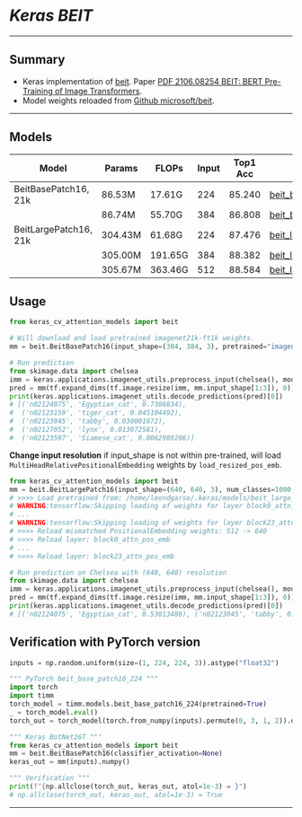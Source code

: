 # ___Keras BEIT___
***

## Summary
  - Keras implementation of [beit](https://github.com/microsoft/unilm/tree/master/beit). Paper [PDF 2106.08254 BEIT: BERT Pre-Training of Image Transformers](https://arxiv.org/pdf/2106.08254.pdf).
  - Model weights reloaded from [Github microsoft/beit](https://github.com/microsoft/unilm/tree/master/beit).
***

## Models
  | Model                 | Params  | FLOPs   | Input | Top1 Acc | Download                         |
  | --------------------- | ------- | ------- | ----- | -------- | -------------------------------- |
  | BeitBasePatch16, 21k  | 86.53M  | 17.61G  | 224   | 85.240   | [beit_base_patch16_224.h5](https://github.com/leondgarse/keras_cv_attention_models/releases/download/beit/beit_base_patch16_224_imagenet21k-ft1k.h5)  |
  |                       | 86.74M  | 55.70G  | 384   | 86.808   | [beit_base_patch16_384.h5](https://github.com/leondgarse/keras_cv_attention_models/releases/download/beit/beit_base_patch16_384_imagenet21k-ft1k.h5)  |
  | BeitLargePatch16, 21k | 304.43M | 61.68G  | 224   | 87.476   | [beit_large_patch16_224.h5](https://github.com/leondgarse/keras_cv_attention_models/releases/download/beit/beit_large_patch16_224_imagenet21k-ft1k.h5) |
  |                       | 305.00M | 191.65G | 384   | 88.382   | [beit_large_patch16_384.h5](https://github.com/leondgarse/keras_cv_attention_models/releases/download/beit/beit_large_patch16_384_imagenet21k-ft1k.h5) |
  |                       | 305.67M | 363.46G | 512   | 88.584   | [beit_large_patch16_512.h5](https://github.com/leondgarse/keras_cv_attention_models/releases/download/beit/beit_large_patch16_512_imagenet21k-ft1k.h5) |
## Usage
  ```py
  from keras_cv_attention_models import beit

  # Will download and load pretrained imagenet21k-ft1k weights.
  mm = beit.BeitBasePatch16(input_shape=(384, 384, 3), pretrained="imagenet21k-ft1k")

  # Run prediction
  from skimage.data import chelsea
  imm = keras.applications.imagenet_utils.preprocess_input(chelsea(), mode='torch') # Chelsea the cat
  pred = mm(tf.expand_dims(tf.image.resize(imm, mm.input_shape[1:3]), 0)).numpy()
  print(keras.applications.imagenet_utils.decode_predictions(pred)[0])
  # [('n02124075', 'Egyptian_cat', 0.7306834),
  #  ('n02123159', 'tiger_cat', 0.045104492),
  #  ('n02123045', 'tabby', 0.030001672),
  #  ('n02127052', 'lynx', 0.013072581),
  #  ('n02123597', 'Siamese_cat', 0.0062989206)]
  ```
  **Change input resolution** if input_shape is not within pre-trained, will load `MultiHeadRelativePositionalEmbedding` weights by `load_resized_pos_emb`.
  ```py
  from keras_cv_attention_models import beit
  mm = beit.BeitLargePatch16(input_shape=(640, 640, 3), num_classes=1000, pretrained="imagenet21k-ft1k")
  # >>>> Load pretrained from: /home/leondgarse/.keras/models/beit_large_patch16_512.h5
  # WARNING:tensorflow:Skipping loading of weights for layer block0_attn_pos_emb due to mismatch in shape ((6244, 16) vs (3972, 16)).
  # ...
  # WARNING:tensorflow:Skipping loading of weights for layer block23_attn_pos_emb due to mismatch in shape ((6244, 16) vs (3972, 16)).
  # >>>> Reload mismatched PositionalEmbedding weights: 512 -> 640
  # >>>> Reload layer: block0_attn_pos_emb
  # ...
  # >>>> Reload layer: block23_attn_pos_emb

  # Run prediction on Chelsea with (640, 640) resolution
  from skimage.data import chelsea
  imm = keras.applications.imagenet_utils.preprocess_input(chelsea(), mode='torch') # Chelsea the cat
  pred = mm(tf.expand_dims(tf.image.resize(imm, mm.input_shape[1:3]), 0)).numpy()
  print(keras.applications.imagenet_utils.decode_predictions(pred)[0])
  # [('n02124075', 'Egyptian_cat', 0.53013486), ('n02123045', 'tabby', 0.18153024), ...]
  ```
## Verification with PyTorch version
  ```py
  inputs = np.random.uniform(size=(1, 224, 224, 3)).astype("float32")

  """ PyTorch beit_base_patch16_224 """
  import torch
  import timm
  torch_model = timm.models.beit_base_patch16_224(pretrained=True)
  _ = torch_model.eval()
  torch_out = torch_model(torch.from_numpy(inputs).permute(0, 3, 1, 2)).detach().numpy()

  """ Keras BotNet26T """
  from keras_cv_attention_models import beit
  mm = beit.BeitBasePatch16(classifier_activation=None)
  keras_out = mm(inputs).numpy()

  """ Verification """
  print(f"{np.allclose(torch_out, keras_out, atol=1e-3) = }")
  # np.allclose(torch_out, keras_out, atol=1e-3) = True
  ```
***
